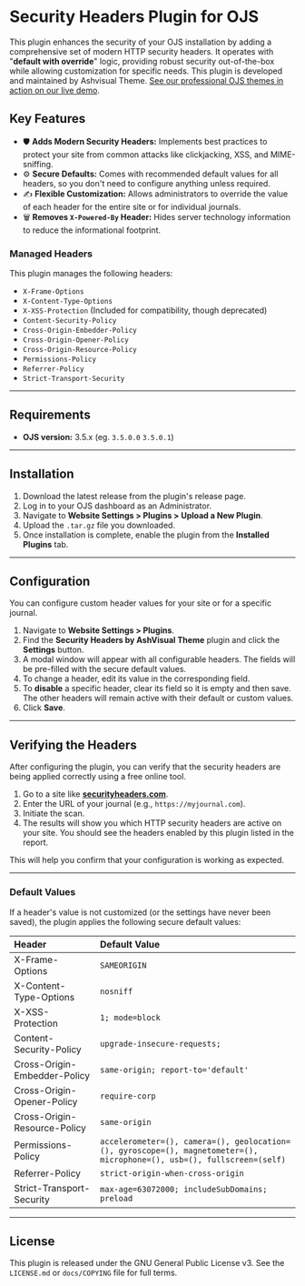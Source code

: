 # Security Headers Plugin for OJS

This plugin enhances the security of your OJS installation by adding a comprehensive set of modern HTTP security headers. It operates with "**default with override**" logic, providing robust security out-of-the-box while allowing customization for specific needs.
This plugin is developed and maintained by Ashvisual Theme. <a href="https://demo-ojs.ashvisual.com" target="_blank">See our professional OJS themes in action on our live demo</a>.

## Key Features

- 🛡️ **Adds Modern Security Headers:** Implements best practices to protect your site from common attacks like clickjacking, XSS, and MIME-sniffing.
- ⚙️ **Secure Defaults:** Comes with recommended default values for all headers, so you don't need to configure anything unless required.
- ✍️ **Flexible Customization:** Allows administrators to override the value of each header for the entire site or for individual journals.
- 🗑️ **Removes `X-Powered-By` Header:** Hides server technology information to reduce the informational footprint.

### Managed Headers

This plugin manages the following headers:

- `X-Frame-Options`
- `X-Content-Type-Options`
- `X-XSS-Protection` (Included for compatibility, though deprecated)
- `Content-Security-Policy`
- `Cross-Origin-Embedder-Policy`
- `Cross-Origin-Opener-Policy`
- `Cross-Origin-Resource-Policy`
- `Permissions-Policy`
- `Referrer-Policy`
- `Strict-Transport-Security`

---

## Requirements

- **OJS version:** 3.5.x (eg. `3.5.0.0` `3.5.0.1`)

---

## Installation

1.  Download the latest release from the plugin's release page.
2.  Log in to your OJS dashboard as an Administrator.
3.  Navigate to **Website Settings > Plugins > Upload a New Plugin**.
4.  Upload the `.tar.gz` file you downloaded.
5.  Once installation is complete, enable the plugin from the **Installed Plugins** tab.

---

## Configuration

You can configure custom header values for your site or for a specific journal.

1.  Navigate to **Website Settings > Plugins**.
2.  Find the **Security Headers by AshVisual Theme** plugin and click the **Settings** button.
3.  A modal window will appear with all configurable headers. The fields will be pre-filled with the secure default values.
4.  To change a header, edit its value in the corresponding field.
5.  To **disable** a specific header, clear its field so it is empty and then save. The other headers will remain active with their default or custom values.
6.  Click **Save**.

---

## Verifying the Headers

After configuring the plugin, you can verify that the security headers are being applied correctly using a free online tool.

1.  Go to a site like [**securityheaders.com**](https://securityheaders.com).
2.  Enter the URL of your journal (e.g., `https://myjournal.com`).
3.  Initiate the scan.
4.  The results will show you which HTTP security headers are active on your site. You should see the headers enabled by this plugin listed in the report.

This will help you confirm that your configuration is working as expected.

---

### Default Values

If a header's value is not customized (or the settings have never been saved), the plugin applies the following secure default values:

| Header                       | Default Value                                                                                                          |
| :--------------------------- | :--------------------------------------------------------------------------------------------------------------------- |
| X-Frame-Options              | `SAMEORIGIN`                                                                                                           |
| X-Content-Type-Options       | `nosniff`                                                                                                              |
| X-XSS-Protection             | `1; mode=block`                                                                                                        |
| Content-Security-Policy      | `upgrade-insecure-requests;`                                                                                           |
| Cross-Origin-Embedder-Policy | `same-origin; report-to='default'`                                                                                     |
| Cross-Origin-Opener-Policy   | `require-corp`                                                                                                         |
| Cross-Origin-Resource-Policy | `same-origin`                                                                                                          |
| Permissions-Policy           | `accelerometer=(), camera=(), geolocation=(), gyroscope=(), magnetometer=(), microphone=(), usb=(), fullscreen=(self)` |
| Referrer-Policy              | `strict-origin-when-cross-origin`                                                                                      |
| Strict-Transport-Security    | `max-age=63072000; includeSubDomains; preload`                                                                         |

---

## License

This plugin is released under the GNU General Public License v3. See the `LICENSE.md` or `docs/COPYING` file for full terms.
